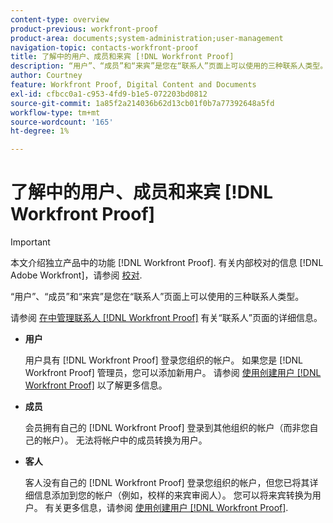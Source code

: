 ```yaml
---
content-type: overview
product-previous: workfront-proof
product-area: documents;system-administration;user-management
navigation-topic: contacts-workfront-proof
title: 了解中的用户、成员和来宾 [!DNL Workfront Proof]
description: “用户”、“成员”和“来宾”是您在“联系人”页面上可以使用的三种联系人类型。
author: Courtney
feature: Workfront Proof, Digital Content and Documents
exl-id: cfbcc0a1-c953-4fd9-b1e5-072203bd0812
source-git-commit: 1a85f2a214036b62d13cb01f0b7a77392648a5fd
workflow-type: tm+mt
source-wordcount: '165'
ht-degree: 1%

---
```


# 了解中的用户、成员和来宾 [!DNL Workfront Proof]

>[!IMPORTANT]
>
>本文介绍独立产品中的功能 [!DNL Workfront Proof]. 有关内部校对的信息 [!DNL Adobe Workfront]，请参阅 [校对](../../../review-and-approve-work/proofing/proofing.md).

“用户”、“成员”和“来宾”是您在“联系人”页面上可以使用的三种联系人类型。

请参阅 [在中管理联系人 [!DNL Workfront Proof]](../../../workfront-proof/wp-mnguserscontacts/contacts/manage-contacts.md) 有关“联系人”页面的详细信息。

* **用户**

   用户具有 [!DNL Workfront Proof] 登录您组织的帐户。 如果您是 [!DNL Workfront Proof] 管理员，您可以添加新用户。 请参阅 [使用创建用户 [!DNL Workfront Proof]](../../../workfront-proof/wp-mnguserscontacts/users/create-users.md) 以了解更多信息。

* **成员**

   会员拥有自己的 [!DNL Workfront Proof] 登录到其他组织的帐户（而非您自己的帐户）。 无法将帐户中的成员转换为用户。

* **客人**

   客人没有自己的 [!DNL Workfront Proof] 登录您组织的帐户，但您已将其详细信息添加到您的帐户（例如，校样的来宾审阅人）。 您可以将来宾转换为用户。 有关更多信息，请参阅 [使用创建用户 [!DNL Workfront Proof]](../../../workfront-proof/wp-mnguserscontacts/users/create-users.md).
